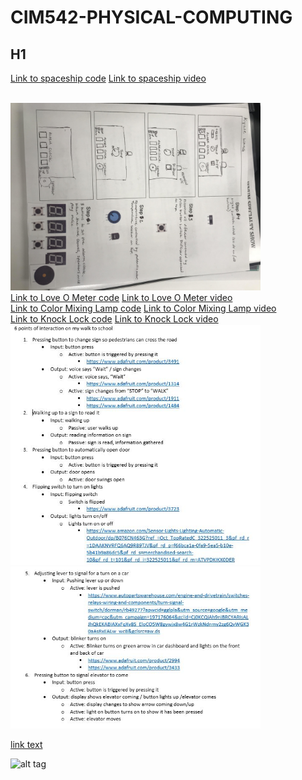# CIM542-PHYSICAL-COMPUTING

## H1

<a href = "/homework/spaceship_interface.ino">Link to spaceship code</a>
<a href = "https://vimeo.com/315934051">Link to spaceship video</a>

<br>
<img src = "/homework/prototype.jpg" width = "400">

<br>
<a href = "/homework/love_o_meter.ino">Link to Love O Meter code</a>
<a href = "https://vimeo.com/317182392">Link to Love O Meter video</a>
<!--- couldn't get good temp settings for some reason -->

<br>
<a href = "/homework/color_mixing_lamp">Link to Color Mixing Lamp code</a>
<a href = "https://vimeo.com/317309296">Link to Color Mixing Lamp video</a>

<br>
<a href = "/homework/knock_lock">Link to Knock Lock code</a>
<a href = "https://vimeo.com/manage/320565017/general">Link to Knock Lock video</a>
<img src = "/homework/sensorwalk1.JPG" width = "400">
<img src = "/homework/sensorwalk2.JPG" width = "400">


[link text](url)

![alt tag](image_url)
